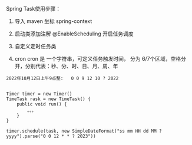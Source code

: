 Spring Task使用步骤：
1. 导入 maven 坐标 spring-context
2. 启动类添加注解 @EnableScheduling 开启任务调度
3. 自定义定时任务类

4. cron
cron 是 一个字符串，可定义任务触发时间， 分为 6/7个区域，空格分开，分别代表：秒、分、时、日、月、周、年
```
2022年10月12日上午9点整:   0 0 9 12 10 ? 2022


Timer timer = new Timer()
TimeTask rask = new TimeTask() {
    public void run() {
        。。。
    }
}

timer.schedule(task, new SimpleDateFormat("ss mm HH dd MM ? yyyy").parse("0 0 12 * * ? 2023"))
```